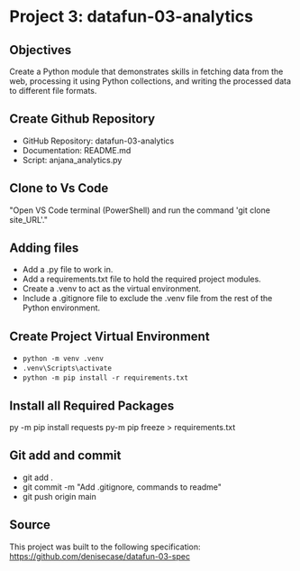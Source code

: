 # Project 3: datafun-03-analytics

## Objectives

Create a Python module that demonstrates skills in fetching data from the web, processing it using Python collections, and writing the processed data to different file formats.

## Create Github Repository

- GitHub Repository: datafun-03-analytics
- Documentation: README.md
- Script: anjana_analytics.py

## Clone to Vs Code

"Open VS Code terminal (PowerShell) and run the command 'git clone site_URL'."


## Adding files
- Add a .py file to work in.
- Add a requirements.txt file to hold the required project modules.
- Create a .venv to act as the virtual environment.
- Include a .gitignore file to exclude the .venv file from the rest of the Python environment.
  
## Create Project Virtual Environment

- `python -m venv .venv`
- `.venv\Scripts\activate`
- `python -m pip install -r requirements.txt`

## Install all Required Packages
   py -m pip install requests
   py-m pip freeze > requirements.txt
  

## Git add and commit

- git add .
- git commit -m "Add .gitignore, commands to readme"
- git push origin main


## Source
This project was built to the following specification: 
https://github.com/denisecase/datafun-03-spec




